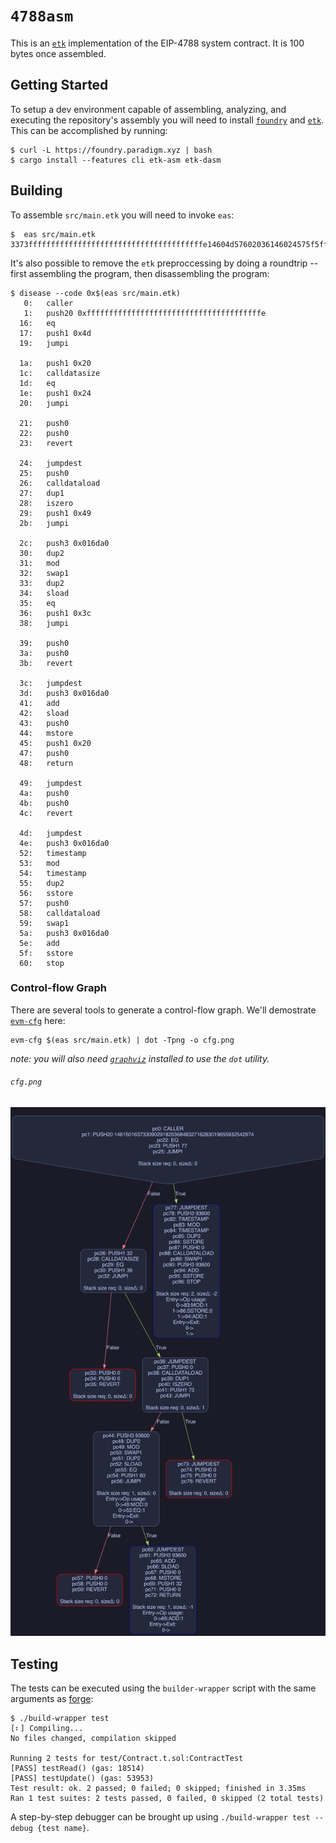 # `4788asm`

This is an [`etk`][etk] implementation of the EIP-4788
system contract. It is 100 bytes once assembled.

## Getting Started

To setup a dev environment capable of assembling, analyzing, and executing the
repository's assembly you will need to install [`foundry`][foundry] and
[`etk`][etk]. This can be accomplished by running:

```console
$ curl -L https://foundry.paradigm.xyz | bash
$ cargo install --features cli etk-asm etk-dasm
```

## Building

To assemble `src/main.etk` you will need to invoke `eas`:

```console
$  eas src/main.etk
3373fffffffffffffffffffffffffffffffffffffffe14604d57602036146024575f5ffd5b5f35801560495762016da0810690815414603c575f5ffd5b62016da001545f5260205ff35b5f5ffd5b62016da042064281555f359062016da0015500
```

It's also possible to remove the `etk` preproccessing by doing a roundtrip --
first assembling the program, then disassembling the program:

```console
$ disease --code 0x$(eas src/main.etk)
   0:   caller
   1:   push20 0xfffffffffffffffffffffffffffffffffffffffe
  16:   eq
  17:   push1 0x4d
  19:   jumpi

  1a:   push1 0x20
  1c:   calldatasize
  1d:   eq
  1e:   push1 0x24
  20:   jumpi

  21:   push0
  22:   push0
  23:   revert

  24:   jumpdest
  25:   push0
  26:   calldataload
  27:   dup1
  28:   iszero
  29:   push1 0x49
  2b:   jumpi

  2c:   push3 0x016da0
  30:   dup2
  31:   mod
  32:   swap1
  33:   dup2
  34:   sload
  35:   eq
  36:   push1 0x3c
  38:   jumpi

  39:   push0
  3a:   push0
  3b:   revert

  3c:   jumpdest
  3d:   push3 0x016da0
  41:   add
  42:   sload
  43:   push0
  44:   mstore
  45:   push1 0x20
  47:   push0
  48:   return

  49:   jumpdest
  4a:   push0
  4b:   push0
  4c:   revert

  4d:   jumpdest
  4e:   push3 0x016da0
  52:   timestamp
  53:   mod
  54:   timestamp
  55:   dup2
  56:   sstore
  57:   push0
  58:   calldataload
  59:   swap1
  5a:   push3 0x016da0
  5e:   add
  5f:   sstore
  60:   stop

```

### Control-flow Graph

There are several tools to generate a control-flow graph. We'll demostrate
[`evm-cfg`][evm-cfg] here:

```console
evm-cfg $(eas src/main.etk) | dot -Tpng -o cfg.png
```

*note: you will also need [`graphviz`][graphviz] installed to use the `dot` utility.*

###### `cfg.png`
![cfg.png](./docs/cfg.png)

## Testing

The tests can be executed using the `builder-wrapper` script with the same
arguments as [forge][forge]:

```console
$ ./build-wrapper test
[⠆] Compiling...
No files changed, compilation skipped

Running 2 tests for test/Contract.t.sol:ContractTest
[PASS] testRead() (gas: 18514)
[PASS] testUpdate() (gas: 53953)
Test result: ok. 2 passed; 0 failed; 0 skipped; finished in 3.35ms
Ran 1 test suites: 2 tests passed, 0 failed, 0 skipped (2 total tests)
```

A step-by-step debugger can be brought up using `./build-wrapper test --debug {test name}`.

[cfg]: https://en.wikipedia.org/wiki/Control-flow_graph
[etk]: https://github.com/quilt/etk
[evm-cfg]: https://github.com/plotchy/evm-cfg
[forge]: https://github.com/foundry-rs/foundry/blob/master/forge
[foundry]: https://getfoundry.sh/
[graphviz]: https://graphviz.org/download/
